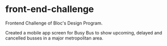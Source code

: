 # front-end-challenge
Frontend Challenge of Bloc's Design Program.

Created a mobile app screen for Busy Bus to show upcoming, delayed and cancelled busses in a major metropolitan area. 

